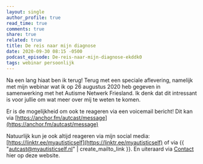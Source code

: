 ```yaml
---
layout: single
author_profile: true
read_time: true
comments: true
share: true
related: true
title: De reis naar mijn diagnose
date: 2020-09-30 08:15 -0500
podcast_episode: De-reis-naar-mijn-diagnose-ekddk0
tags: webinar persoonlijk
---
```

Na een lang hiaat ben ik terug! Terug met een speciale aflevering, namelijk met mijn webinar wat ik op 26 augustus 2020 heb gegeven in samenwerking met het Autisme Netwerk Friesland. Ik denk dat dit intressant is voor jullie om wat meer over mij te weten te komen.

Er is de mogelijkheid om ook te reageren via een voicemail bericht! Dit kan via [https://anchor.fm/autcast/message](https://anchor.fm/autcast/message)

Natuurlijk kun je ook altijd reageren via mijn social media: [https://linktr.ee/myautisticself](https://linktr.ee/myautisticself) of via {{ "autcast@myautisticself.nl" | create_mailto_link }}. En uiteraard via [Contact](/contact/) hier op deze website.
